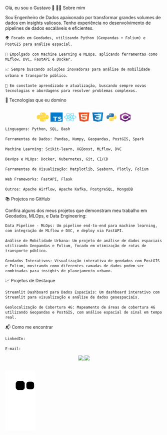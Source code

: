 Olá, eu sou o Gustavo 👋
🧑‍💻 Sobre mim

Sou Engenheiro de Dados apaixonado por transformar grandes volumes de dados em insights valiosos. Tenho experiência no desenvolvimento de pipelines de dados escaláveis e eficientes.

    🌍 Focado em Geodados, utilizando Python (Geopandas + Folium) e PostGIS para análise espacial.

    🧠 Empolgado com Machine Learning e MLOps, aplicando ferramentas como MLflow, DVC, FastAPI e Docker.

    📈 Sempre buscando soluções inovadoras para análise de mobilidade urbana e transporte público.

    🌱 Em constante aprendizado e atualização, buscando sempre novas tecnologias e abordagens para resolver problemas complexos.

💼 Tecnologias que eu domino

<div style="display: inline_block" align="center"><br>
  <img align="center" alt="Js" height="30" width="40" src="https://raw.githubusercontent.com/devicons/devicon/master/icons/Python/Python-plain.svg">
  <img align="center" alt="Ts" height="30" width="40" src="https://raw.githubusercontent.com/devicons/devicon/master/icons/typescript/typescript-plain.svg">
  <img align="center" alt="React" height="30" width="40" src="https://raw.githubusercontent.com/devicons/devicon/master/icons/react/react-original.svg">
  <img align="center" alt="HTML" height="30" width="40" src="https://raw.githubusercontent.com/devicons/devicon/master/icons/html5/html5-original.svg">
  <img align="center" alt="CSS" height="30" width="40" src="https://raw.githubusercontent.com/devicons/devicon/master/icons/css3/css3-original.svg">
  <img align="center" alt="Python" height="30" width="40" src="https://raw.githubusercontent.com/devicons/devicon/master/icons/python/python-original.svg">
  <img align="center" alt="Csharp" height="30" width="40" src="https://raw.githubusercontent.com/devicons/devicon/master/icons/csharp/csharp-original.svg">
</div>

    Linguagens: Python, SQL, Bash

    Ferramentas de Dados: Pandas, Numpy, Geopandas, PostGIS, Spark

    Machine Learning: Scikit-learn, XGBoost, MLflow, DVC

    DevOps e MLOps: Docker, Kubernetes, Git, CI/CD

    Ferramentas de Visualização: Matplotlib, Seaborn, Plotly, Folium

    Web Frameworks: FastAPI, Flask

    Outros: Apache Airflow, Apache Kafka, PostgreSQL, MongoDB

📚 Projetos no GitHub

Confira alguns dos meus projetos que demonstram meu trabalho em Geodados, MLOps, e Data Engineering:

    Data Pipeline - MLOps: Um pipeline end-to-end para machine learning, com integração de MLflow e DVC, e deploy via FastAPI.

    Análise de Mobilidade Urbana: Um projeto de análise de dados espaciais utilizando Geopandas e Folium, focado em otimização de rotas de transporte público.

    Geodados Interativos: Visualização interativa de geodados com PostGIS e Folium, mostrando como diferentes camadas de dados podem ser combinadas para insights de planejamento urbano.

📈 Projetos de Destaque

    Streamlit Dashboard para Dados Espaciais: Um dashboard interativo com Streamlit para visualização e análise de dados geoespaciais.

    Geolocalização de Cobertura 4G: Mapeamento de áreas de cobertura 4G utilizando Geopandas e PostGIS, com análise espacial de sinal em tempo real.

📬 Como me encontrar

    LinkedIn:

    E-mail: 
<div align="center">
  <a href="https://github.com/anoterrr">
  <img height="180em" src="https://github-readme-stats.vercel.app/api?username=anoterrr&show_icons=true&theme=tokyonight&include_all_commits=true&count_private=true"/>
  <img height="180em" src="https://github-readme-stats.vercel.app/api/top-langs/?username=anoterrr&layout=compact&langs_count=7&theme=tokyonight"/>
</div>
  
  ##

![Snake animation](https://github.com/Anoterrr/Anoterrr/blob/output/github-contribution-grid-snake.svg)

